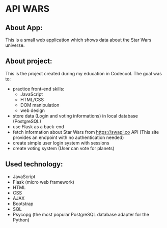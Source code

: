 # API WARS

## About App:
This is a small web application which shows data about the Star Wars universe.

## About project:
This is the project created during my education in Codecool.
The goal was to:
* practice front-end skills:
  * JavaScript
  * HTML/CSS
  * DOM manipulation
  * web design
* store data (Login and voting informations) in local database (PostgreSQL)
* use Flask as a back-end
* fetch information about Star Wars from https://swapi.co API (This site provides an endpoint with no authentication needed)
* create simple user login system with sessions
* create voting system (User can vote for planets)


## Used technology:
* JavaScript
* Flask (micro web framework)
* HTML
* CSS
* AJAX
* Bootstrap
* SQL
* Psycopg (the most popular PostgreSQL database adapter for the Python)


